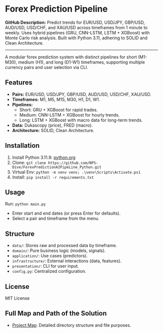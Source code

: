 # Forex Prediction Pipeline

**GitHub Description:** Predict trends for EUR/USD, USD/JPY, GBP/USD, AUD/USD, USD/CHF, and XAU/USD across timeframes from 1 minute to weekly. Uses hybrid pipelines (GRU, CNN-LSTM, LSTM + XGBoost) with Monte Carlo risk analysis. Built with Python 3.11, adhering to SOLID and Clean Architecture.

---

A modular forex prediction system with distinct pipelines for short (M1-M30), medium (H1), and long (D1-W1) timeframes, supporting multiple currency pairs and user selection via CLI.

## Features
- **Pairs:** EUR/USD, USD/JPY, GBP/USD, AUD/USD, USD/CHF, XAU/USD.
- **Timeframes:** M1, M5, M15, M30, H1, D1, W1.
- **Pipelines:**
  - Short: GRU + XGBoost for rapid trades.
  - Medium: CNN-LSTM + XGBoost for hourly trends.
  - Long: LSTM + XGBoost with macro data for long-term trends.
- **Data:** Dukascopy (price), FRED (macro).
- **Architecture:** SOLID, Clean Architecture.

## Installation
1. Install Python 3.11.9: [python.org](https://www.python.org/downloads/release/python-3119/)
2. Clone: `git clone https://github.com/NPS-Dive/ForexPredictionAIPipeLine_Python.git`
3. Virtual Env: `python -m venv venv; .\venv\Scripts\Activate.ps1`
4. Install: `pip install -r requirements.txt`

## Usage
Run: `python main.py`
- Enter start and end dates (or press Enter for defaults).
- Select a pair and timeframe from the menu.

## Structure
- `data/`: Stores raw and processed data by timeframe.
- `domain/`: Pure business logic (models, signals).
- `application/`: Use cases (predictors).
- `infrastructure/`: External interactions (data, features).
- `presentation/`: CLI for user input.
- `config.py`: Centralized configuration.

## License
MIT License

## Full Map and Path of the Solution
- [Project Map](MAP.md): Detailed directory structure and file purposes.